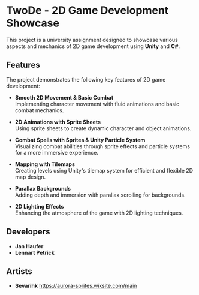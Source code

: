 # TwoDe - 2D Game Development Showcase

This project is a university assignment designed to showcase various aspects and mechanics of 2D game development using **Unity** and **C#**.

## Features

The project demonstrates the following key features of 2D game development:

- **Smooth 2D Movement & Basic Combat**  
  Implementing character movement with fluid animations and basic combat mechanics.

- **2D Animations with Sprite Sheets**  
  Using sprite sheets to create dynamic character and object animations.

- **Combat Spells with Sprites & Unity Particle System**  
  Visualizing combat abilities through sprite effects and particle systems for a more immersive experience.

- **Mapping with Tilemaps**  
  Creating levels using Unity's tilemap system for efficient and flexible 2D map design.

- **Parallax Backgrounds**  
  Adding depth and immersion with parallax scrolling for backgrounds.

- **2D Lighting Effects**  
  Enhancing the atmosphere of the game with 2D lighting techniques.

## Developers

- **Jan Haufer**
- **Lennart Petrick**

## Artists

- **Sevarihk** https://aurora-sprites.wixsite.com/main
